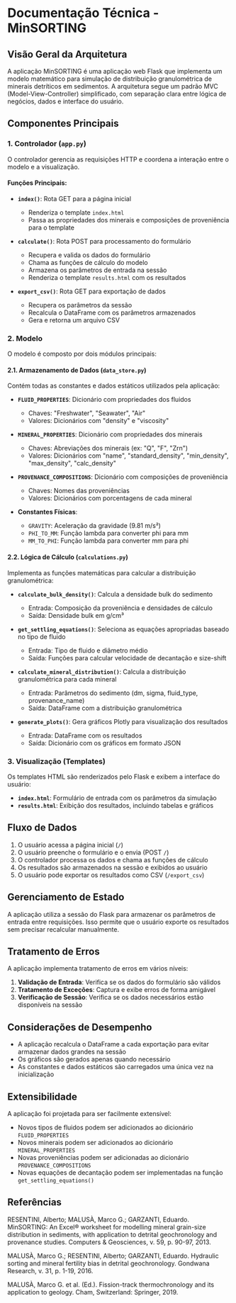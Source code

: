 # Documentação Técnica - MinSORTING

## Visão Geral da Arquitetura

A aplicação MinSORTING é uma aplicação web Flask que implementa um modelo matemático para simulação de distribuição granulométrica de minerais detríticos em sedimentos. A arquitetura segue um padrão MVC (Model-View-Controller) simplificado, com separação clara entre lógica de negócios, dados e interface do usuário.

## Componentes Principais

### 1. Controlador (`app.py`)

O controlador gerencia as requisições HTTP e coordena a interação entre o modelo e a visualização.

#### Funções Principais:

- **`index()`**: Rota GET para a página inicial
  - Renderiza o template `index.html`
  - Passa as propriedades dos minerais e composições de proveniência para o template

- **`calculate()`**: Rota POST para processamento do formulário
  - Recupera e valida os dados do formulário
  - Chama as funções de cálculo do modelo
  - Armazena os parâmetros de entrada na sessão
  - Renderiza o template `results.html` com os resultados

- **`export_csv()`**: Rota GET para exportação de dados
  - Recupera os parâmetros da sessão
  - Recalcula o DataFrame com os parâmetros armazenados
  - Gera e retorna um arquivo CSV

### 2. Modelo

O modelo é composto por dois módulos principais:

#### 2.1. Armazenamento de Dados (`data_store.py`)

Contém todas as constantes e dados estáticos utilizados pela aplicação:

- **`FLUID_PROPERTIES`**: Dicionário com propriedades dos fluidos
  - Chaves: "Freshwater", "Seawater", "Air"
  - Valores: Dicionários com "density" e "viscosity"

- **`MINERAL_PROPERTIES`**: Dicionário com propriedades dos minerais
  - Chaves: Abreviações dos minerais (ex: "Q", "F", "Zrn")
  - Valores: Dicionários com "name", "standard_density", "min_density", "max_density", "calc_density"

- **`PROVENANCE_COMPOSITIONS`**: Dicionário com composições de proveniência
  - Chaves: Nomes das proveniências
  - Valores: Dicionários com porcentagens de cada mineral

- **Constantes Físicas**:
  - `GRAVITY`: Aceleração da gravidade (9.81 m/s²)
  - `PHI_TO_MM`: Função lambda para converter phi para mm
  - `MM_TO_PHI`: Função lambda para converter mm para phi

#### 2.2. Lógica de Cálculo (`calculations.py`)

Implementa as funções matemáticas para calcular a distribuição granulométrica:

- **`calculate_bulk_density()`**: Calcula a densidade bulk do sedimento
  - Entrada: Composição da proveniência e densidades de cálculo
  - Saída: Densidade bulk em g/cm³

- **`get_settling_equations()`**: Seleciona as equações apropriadas baseado no tipo de fluido
  - Entrada: Tipo de fluido e diâmetro médio
  - Saída: Funções para calcular velocidade de decantação e size-shift

- **`calculate_mineral_distribution()`**: Calcula a distribuição granulométrica para cada mineral
  - Entrada: Parâmetros do sedimento (dm, sigma, fluid_type, provenance_name)
  - Saída: DataFrame com a distribuição granulométrica

- **`generate_plots()`**: Gera gráficos Plotly para visualização dos resultados
  - Entrada: DataFrame com os resultados
  - Saída: Dicionário com os gráficos em formato JSON

### 3. Visualização (Templates)

Os templates HTML são renderizados pelo Flask e exibem a interface do usuário:

- **`index.html`**: Formulário de entrada com os parâmetros da simulação
- **`results.html`**: Exibição dos resultados, incluindo tabelas e gráficos

## Fluxo de Dados

1. O usuário acessa a página inicial (`/`)
2. O usuário preenche o formulário e o envia (POST `/`)
3. O controlador processa os dados e chama as funções de cálculo
4. Os resultados são armazenados na sessão e exibidos ao usuário
5. O usuário pode exportar os resultados como CSV (`/export_csv`)

## Gerenciamento de Estado

A aplicação utiliza a sessão do Flask para armazenar os parâmetros de entrada entre requisições. Isso permite que o usuário exporte os resultados sem precisar recalcular manualmente.

## Tratamento de Erros

A aplicação implementa tratamento de erros em vários níveis:

1. **Validação de Entrada**: Verifica se os dados do formulário são válidos
2. **Tratamento de Exceções**: Captura e exibe erros de forma amigável
3. **Verificação de Sessão**: Verifica se os dados necessários estão disponíveis na sessão

## Considerações de Desempenho

- A aplicação recalcula o DataFrame a cada exportação para evitar armazenar dados grandes na sessão
- Os gráficos são gerados apenas quando necessário
- As constantes e dados estáticos são carregados uma única vez na inicialização

## Extensibilidade

A aplicação foi projetada para ser facilmente extensível:

- Novos tipos de fluidos podem ser adicionados ao dicionário `FLUID_PROPERTIES`
- Novos minerais podem ser adicionados ao dicionário `MINERAL_PROPERTIES`
- Novas proveniências podem ser adicionadas ao dicionário `PROVENANCE_COMPOSITIONS`
- Novas equações de decantação podem ser implementadas na função `get_settling_equations()`

## Referências

RESENTINI, Alberto; MALUSÀ, Marco G.; GARZANTI, Eduardo. MinSORTING: An Excel® worksheet for modelling mineral grain-size distribution in sediments, with application to detrital geochronology and provenance studies. Computers & Geosciences, v. 59, p. 90-97, 2013.

MALUSÀ, Marco G.; RESENTINI, Alberto; GARZANTI, Eduardo. Hydraulic sorting and mineral fertility bias in detrital geochronology. Gondwana Research, v. 31, p. 1-19, 2016.

MALUSÀ, Marco G. et al. (Ed.). Fission-track thermochronology and its application to geology. Cham, Switzerland: Springer, 2019.
